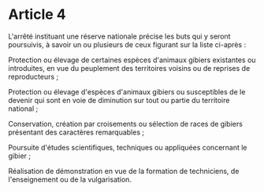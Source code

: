 # Article 4

L'arrêté instituant une réserve nationale précise les buts qui y seront poursuivis, à savoir un ou plusieurs de ceux figurant sur la liste ci-après :

Protection ou élevage de certaines espèces d'animaux gibiers existantes ou introduites, en vue du peuplement des territoires voisins ou de reprises de reproducteurs ;

Protection ou élevage d'espèces d'animaux gibiers ou susceptibles de le devenir qui sont en voie de diminution sur tout ou partie du territoire national ;

Conservation, création par croisements ou sélection de races de gibiers présentant des caractères remarquables ;

Poursuite d'études scientifiques, techniques ou appliquées concernant le gibier ;

Réalisation de démonstration en vue de la formation de techniciens, de l'enseignement ou de la vulgarisation.
